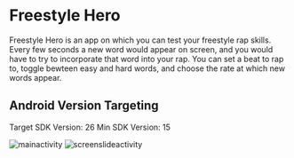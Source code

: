 # Freestyle Hero

Freestyle Hero is an app on which you can test your freestyle rap skills. Every few seconds a new word would appear on screen, and you would have to try to incorporate that word into your rap. You can set a beat to rap to, toggle bewteen easy and hard words, and choose the rate at which new words appear.

## Android Version Targeting

Target SDK Version: 26
Min SDK Version: 15

![mainactivity](https://user-images.githubusercontent.com/20190194/30508996-68c3e1ce-9a72-11e7-9fbc-2980cd2b3f3a.png)
![screenslideactivity](https://user-images.githubusercontent.com/20190194/30508993-64a38d2e-9a72-11e7-9007-102ae7734107.png)

